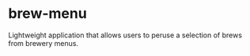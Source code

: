 # brew-menu
Lightweight application that allows users to peruse a selection of brews from brewery menus.
